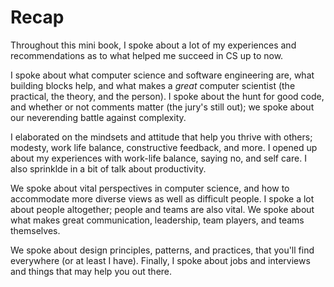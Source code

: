 # Recap

Throughout this mini book, I spoke about a lot of my experiences
and recommendations as to what helped me succeed in CS up to now.

I spoke about what computer science and software engineering are,
what building blocks help, and what makes a *great* computer scientist
(the practical, the theory, and the person). I spoke about the hunt for
good code, and whether or not comments matter (the jury's still out); 
we spoke about our neverending battle against complexity.

I elaborated on the mindsets and attitude that help you thrive with others; modesty,
work life balance, constructive feedback, and more. I opened up about my experiences
with work-life balance, saying no, and self care. I also sprinklde in a bit of talk
about productivity.

We spoke about vital perspectives in computer science, and how to accommodate
more diverse views as well as difficult people. I spoke a lot about people altogether;
people and teams are also vital. We spoke about what makes great communication,
leadership, team players, and teams themselves.

We spoke about design principles, patterns, and practices, that you'll find
everywhere (or at least I have). Finally, I spoke about jobs and interviews and things that may help you out there.
